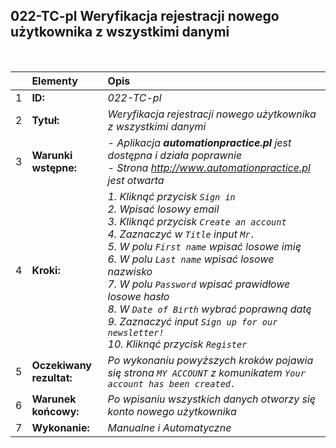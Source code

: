 ## 022-TC-pl Weryfikacja rejestracji nowego użytkownika z wszystkimi danymi

<br>

|     | Elementy                 | Opis                                                                    |
| :-- | :----------------------- | :---------------------------------------------------------------------- |
| 1   | **ID:**                  | _022-TC-pl_                                                             |
| 2   | **Tytuł:**               | _Weryfikacja rejestracji nowego użytkownika z wszystkimi danymi_        |
| 3   | **Warunki wstępne:**     | _- Aplikacja **automationpractice.pl** jest dostępna i działa poprawnie <br> - Strona http://www.automationpractice.pl jest otwarta_ |
| 4   | **Kroki:**               | _1. Kliknąć przycisk `Sign in` <br> 2. Wpisać losowy email <br> 3. Kliknąć przycisk `Create an account` <br> 4. Zaznaczyć w `Title` input `Mr.` <br> 5. W polu `First name` wpisać losowe imię <br> 6. W polu `Last name` wpisać losowe nazwisko <br> 7. W polu `Password` wpisać prawidłowe losowe hasło <br> 8. W `Date of Birth` wybrać poprawną datę <br> 9. Zaznaczyć input `Sign up for our newsletter!` <br> 10. Kliknąć przycisk `Register`_ |
| 5   | **Oczekiwany rezultat:** | _Po wykonaniu powyższych kroków pojawia się strona `MY ACCOUNT` z komunikatem `Your account has been created.`_ |
| 6   | **Warunek końcowy:**     | _Po wpisaniu wszystkich danych otworzy się konto nowego użytkownika_    |
| 7   | **Wykonanie:**           | _Manualne i Automatyczne_                                               |
